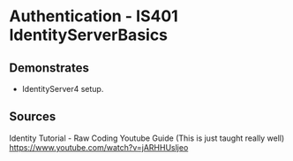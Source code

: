 # Authentication - IS401 IdentityServerBasics

## Demonstrates

 * IdentityServer4 setup.


## Sources

Identity Tutorial - Raw Coding Youtube Guide (This is just taught really well)  
https://www.youtube.com/watch?v=jARHHUsljeo  
